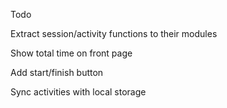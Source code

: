 Todo

Extract session/activity functions to their modules

Show total time on front page

Add start/finish button

Sync activities with local storage
